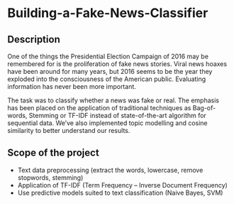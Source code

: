 # Building-a-Fake-News-Classifier

## Description

One of the things the Presidential Election Campaign of 2016 may be remembered for is the proliferation of fake news stories. Viral news hoaxes have been around for many years, but 2016 seems to be the year they exploded into the consciousness of the American public. Evaluating information has never been more important.

The task was to classify whether a news was fake or real. The emphasis has been placed on the application of traditional techniques as Bag-of-words, Stemming or TF-IDF instead of state-of-the-art algorithm for sequential data. We’ve also implemented topic modelling and cosine similarity to better understand our results. 

## Scope of the project

* Text data preprocessing (extract the words, lowercase, remove stopwords, stemming)
* Application of TF-IDF (Term Frequency – Inverse Document Frequency)
* Use predictive models suited to text classification (Naive Bayes, SVM)

